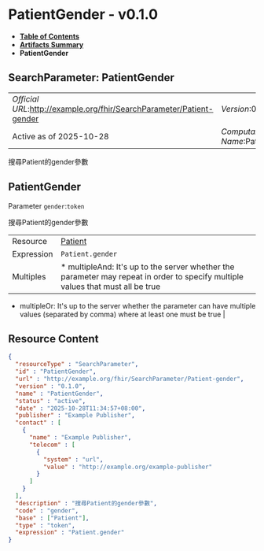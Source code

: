 # PatientGender - v0.1.0

* [**Table of Contents**](toc.md)
* [**Artifacts Summary**](artifacts.md)
* **PatientGender**

## SearchParameter: PatientGender 

| | |
| :--- | :--- |
| *Official URL*:http://example.org/fhir/SearchParameter/Patient-gender | *Version*:0.1.0 |
| Active as of 2025-10-28 | *Computable Name*:PatientGender |

 
搜尋Patient的gender參數 

## PatientGender

Parameter `gender`:`token`

搜尋Patient的gender參數

| | |
| :--- | :--- |
| Resource | [Patient](http://hl7.org/fhir/R4/patient.html) |
| Expression | `Patient.gender` |
| Multiples | * multipleAnd: It's up to the server whether the parameter may repeat in order to specify multiple values that must all be true
* multipleOr: It's up to the server whether the parameter can have multiple values (separated by comma) where at least one must be true
 |



## Resource Content

```json
{
  "resourceType" : "SearchParameter",
  "id" : "PatientGender",
  "url" : "http://example.org/fhir/SearchParameter/Patient-gender",
  "version" : "0.1.0",
  "name" : "PatientGender",
  "status" : "active",
  "date" : "2025-10-28T11:34:57+08:00",
  "publisher" : "Example Publisher",
  "contact" : [
    {
      "name" : "Example Publisher",
      "telecom" : [
        {
          "system" : "url",
          "value" : "http://example.org/example-publisher"
        }
      ]
    }
  ],
  "description" : "搜尋Patient的gender參數",
  "code" : "gender",
  "base" : ["Patient"],
  "type" : "token",
  "expression" : "Patient.gender"
}

```
